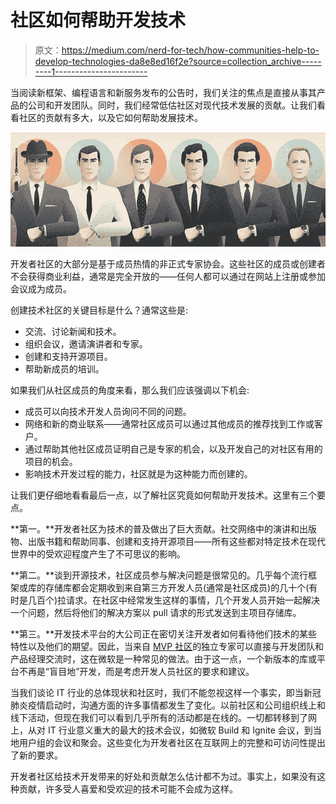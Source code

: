 # 社区如何帮助开发技术

> 原文：<https://medium.com/nerd-for-tech/how-communities-help-to-develop-technologies-da8e8ed16f2e?source=collection_archive---------1----------------------->

当阅读新框架、编程语言和新服务发布的公告时，我们关注的焦点是直接从事其产品的公司和开发团队。同时，我们经常低估社区对现代技术发展的贡献。让我们看看社区的贡献有多大，以及它如何帮助发展技术。

![](img/6b3237798e27eac340f59fac774dddf7.png)

开发者社区的大部分是基于成员热情的非正式专家协会。这些社区的成员或创建者不会获得商业利益，通常是完全开放的——任何人都可以通过在网站上注册或参加会议成为成员。

创建技术社区的关键目标是什么？通常这些是:

*   交流、讨论新闻和技术。
*   组织会议，邀请演讲者和专家。
*   创建和支持开源项目。
*   帮助新成员的培训。

如果我们从社区成员的角度来看，那么我们应该强调以下机会:

*   成员可以向技术开发人员询问不同的问题。
*   网络和新的商业联系——通常社区成员可以通过其他成员的推荐找到工作或客户。
*   通过帮助其他社区成员证明自己是专家的机会，以及开发自己的对社区有用的项目的机会。
*   影响技术开发过程的能力，社区就是为这种能力而创建的。

让我们更仔细地看看最后一点，以了解社区究竟如何帮助开发技术。这里有三个要点。

**第一。**开发者社区为技术的普及做出了巨大贡献。社交网络中的演讲和出版物、出版书籍和帮助同事、创建和支持开源项目——所有这些都对特定技术在现代世界中的受欢迎程度产生了不可思议的影响。

**第二。**谈到开源技术，社区成员参与解决问题是很常见的。几乎每个流行框架或库的存储库都会定期收到来自第三方开发人员(通常是社区成员)的几十个(有时是几百个)拉请求。在社区中经常发生这样的事情，几个开发人员开始一起解决一个问题，然后将他们的解决方案以 pull 请求的形式发送到主项目存储库。

**第三。**开发技术平台的大公司正在密切关注开发者如何看待他们技术的某些特性以及他们的期望。因此，当来自 [MVP 社区](https://en.wikipedia.org/wiki/Microsoft_Most_Valuable_Professional)的独立专家可以直接与开发团队和产品经理交流时，这在微软是一种常见的做法。由于这一点，一个新版本的库或平台不再是“盲目地”开发，而是考虑开发人员社区的要求和建议。

当我们谈论 IT 行业的总体现状和社区时，我们不能忽视这样一个事实，即当新冠肺炎疫情启动时，沟通方面的许多事情都发生了变化。以前社区和公司组织线上和线下活动，但现在我们可以看到几乎所有的活动都是在线的。一切都转移到了网上，从对 IT 行业意义重大的最大的技术会议，如微软 Build 和 Ignite 会议，到当地用户组的会议和聚会。这些变化为开发者社区在互联网上的完整和可访问性提出了新的要求。

开发者社区给技术开发带来的好处和贡献怎么估计都不为过。事实上，如果没有这种贡献，许多受人喜爱和受欢迎的技术可能不会成为这样。